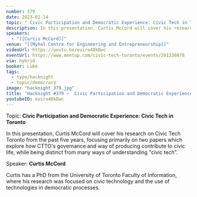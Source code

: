 ```yaml
---
number: 379
date: 2023-02-14
topic: " Civic Participation and Democratic Experience: Civic Tech in Toronto"
description: In this presentation, Curtis McCord will cover his research on Civic Tech Toronto from the past five years, focusing primarily on two papers which explore how CTTO's governance and way of producing contribute to civic life, while being distinct from many ways of understanding ‘civic tech’.
speakers:
  - "[[Curtis McCord]]"
venue: "[[Myhal Centre for Engineering and Entrepreneurship]]"
videoUrl: https://youtu.be/euiro40kDwc
eventUrl: https://www.meetup.com/civic-tech-toronto/events/291336078
via: hybrid
booker: Luke
tags:
  - type/hacknight
  - topic/democracy
image: "hacknight_379.jpg"
title: 'Hacknight #379 –  Civic Participation and Democratic Experience: Civic Tech in Toronto'
youtubeID: euiro40kDwc
---
```

Topic: **Civic Participation and Democratic Experience: Civic Tech in Toronto**

In this presentation, Curtis McCord will cover his research on Civic Tech Toronto from the past five years, focusing primarily on two papers which explore how CTTO's governance and way of producing contribute to civic life, while being distinct from many ways of understanding "civic tech".

Speaker: **Curtis McCord**

Curtis has a PhD from the University of Toronto Faculty of Information, where his research was focused on civic technology and the use of technologies in democratic processes.
